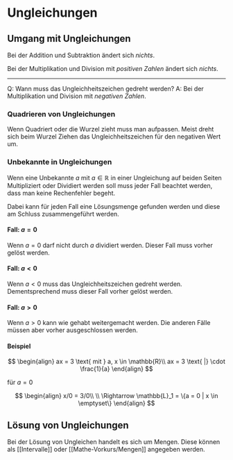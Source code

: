 # Ungleichungen

## Umgang mit Ungleichungen

Bei der Addition und Subtraktion ändert sich *nichts*.

Bei der Multiplikation und Division mit *positiven Zahlen* ändert sich *nichts*.

---

Q: Wann muss das Ungleichheitszeichen gedreht werden?
A: Bei der Multiplikation und Division mit *negativen Zahlen*.
<!--ID: 1757661054792-->

### Quadrieren von Ungleichungen

Wenn Quadriert oder die Wurzel zieht muss man aufpassen. Meist dreht sich beim Wurzel Ziehen das Ungleichheitszeichen für den negativen Wert um.

### Unbekannte in Ungleichungen

Wenn eine Unbekannte $a$ mit $a \in \mathbb{R}$ in einer Ungleichung auf beiden Seiten Multipliziert oder Dividiert werden soll muss jeder Fall beachtet werden, dass man keine Rechenfehler begeht.

Dabei kann für jeden Fall eine Lösungsmenge gefunden werden und diese am Schluss zusammengeführt werden.

#### Fall: $a = 0$

Wenn $a = 0$ darf nicht durch $a$ dividiert werden. Dieser Fall muss vorher gelöst werden.

#### Fall: $a < 0$

Wenn $a < 0$ muss das Ungleichheitszeichen gedreht werden. Dementsprechend muss dieser Fall vorher gelöst werden.

#### Fall: $a > 0$

Wenn $a > 0$ kann wie gehabt weitergemacht werden. Die anderen Fälle müssen aber vorher ausgeschlossen werden.

#### Beispiel

$$
\begin{align}
ax = 3 \text{ mit } a, x \in \mathbb{R}\\
ax = 3 \text{ |} \cdot \frac{1}{a}
\end{align}
$$

für $a = 0$

$$
\begin{align}
x/0 = 3/0\\
\\
\Rightarrow \mathbb{L}_1 = \{a = 0 | x \in \emptyset\}
\end{align}
$$


## Lösung von Ungleichungen

Bei der Lösung von Ungleichen handelt es sich um Mengen. Diese können als [[Intervalle]] oder [[Mathe-Vorkurs/Mengen]] angegeben werden.
